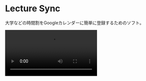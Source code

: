 # Lecture Sync

大学などの時間割をGoogleカレンダーに簡単に登録するためのソフト。

<video src="assets/lecture_sync.mp4" controls title="Title"></video>